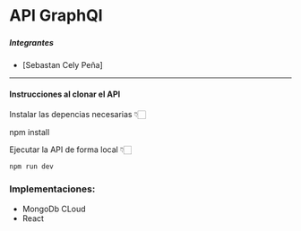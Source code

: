 # API  GraphQl
### 

##### Integrantes 
- [Sebastan Cely Peña]


---
#### Instrucciones al clonar el API
Instalar las depencias necesarias 👇🏻

npm install

Ejecutar la API de forma local 👇🏻

```bash
npm run dev
```

### Implementaciones:

- MongoDb CLoud
- React

